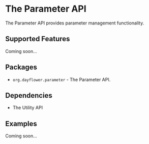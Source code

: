 The Parameter API
=================
The Parameter API provides parameter management functionality.

Supported Features
------------------
Coming soon...

Packages
--------
* `org.dayflower.parameter` - The Parameter API.

Dependencies
------------
* The Utility API

Examples
--------
Coming soon...